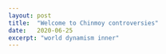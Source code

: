 ```yaml
---
layout: post
title:  "Welcome to Chinmoy controversies"
date:   2020-06-25
excerpt: "world dynamism inner"
---
```

